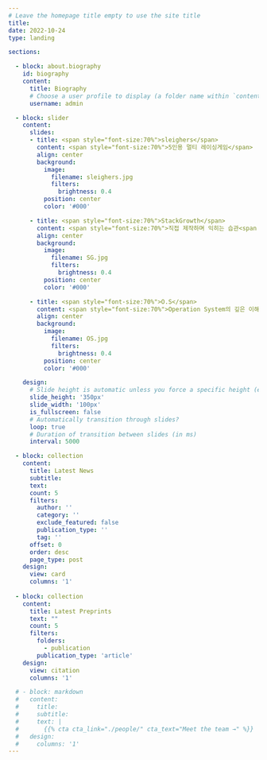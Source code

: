 ```yaml
---
# Leave the homepage title empty to use the site title
title:
date: 2022-10-24
type: landing

sections:

  - block: about.biography
    id: biography
    content:
      title: Biography
      # Choose a user profile to display (a folder name within `content/authors/`)
      username: admin

  - block: slider
    content:
      slides:
      - title: <span style="font-size:70%">sleighers</span>
        content: <span style="font-size:70%">5인용 멀티 레이싱게임</span>
        align: center
        background:
          image:
            filename: sleighers.jpg
            filters:
              brightness: 0.4
          position: center
          color: '#000'

      - title: <span style="font-size:70%">StackGrowth</span>
        content: <span style="font-size:70%">직접 제작하며 익히는 습관<span style="font-size:70%">
        align: center
        background:
          image:
            filename: SG.jpg
            filters:
              brightness: 0.4
          position: center
          color: '#000'

      - title: <span style="font-size:70%">O.S</span>
        content: <span style="font-size:70%">Operation System의 깊은 이해</span>
        align: center
        background:
          image:
            filename: OS.jpg
            filters:
              brightness: 0.4
          position: center
          color: '#000'

    design:
      # Slide height is automatic unless you force a specific height (e.g. '400px')
      slide_height: '350px'
      slide_width: '100px'
      is_fullscreen: false
      # Automatically transition through slides?
      loop: true
      # Duration of transition between slides (in ms)
      interval: 5000

  - block: collection
    content:
      title: Latest News
      subtitle:
      text:
      count: 5
      filters:
        author: ''
        category: ''
        exclude_featured: false
        publication_type: ''
        tag: ''
      offset: 0
      order: desc
      page_type: post
    design:
      view: card
      columns: '1'
  
  - block: collection
    content:
      title: Latest Preprints
      text: ""
      count: 5
      filters:
        folders:
          - publication
        publication_type: 'article'
    design:
      view: citation
      columns: '1'

  # - block: markdown
  #   content:
  #     title:
  #     subtitle:
  #     text: |
  #       {{% cta cta_link="./people/" cta_text="Meet the team →" %}}
  #   design:
  #     columns: '1'
---
```

